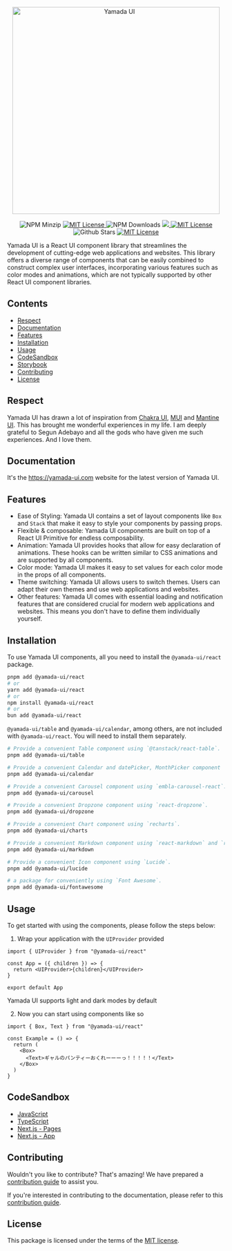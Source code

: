 <p align="center">
  <img src="https://raw.githubusercontent.com/hirotomoyamada/yamada-ui/main/logo/logo-colored@2x.png" alt="Yamada UI" width="480"/>
</p>

<p align="center">
  <img alt="NPM Minzip" src="https://img.shields.io/bundlephobia/minzip/@yamada-ui/react"/>
  <a href="https://www.npmjs.com/package/@yamada-ui/react">
    <img alt="MIT License" src="https://img.shields.io/npm/v/@yamada-ui/react"/>
  </a>
  <img alt="NPM Downloads" src="https://img.shields.io/npm/dm/@yamada-ui/react.svg?style=flat"/>
  <a href="https://codecov.io/gh/yamada-ui/yamada-ui" >
    <img src="https://codecov.io/gh/yamada-ui/yamada-ui/graph/badge.svg?token=LRQMRQNE7N"/>
  </a>
  <a href="https://github.com/yamada-ui/yamada-ui/blob/main/LICENSE">
    <img alt="MIT License" src="https://img.shields.io/github/license/hirotomoyamada/yamada-ui"/>
  </a>
  <img alt="Github Stars" src="https://img.shields.io/github/stars/hirotomoyamada/yamada-ui" />
  <a href="https://discord.gg/H7V5RfEDTR">
    <img alt="MIT License" src="https://img.shields.io/badge/Chat%20on-Discord-%235865f2"/>
  </a>
</p>

Yamada UI is a React UI component library that streamlines the development of cutting-edge web applications and websites. This library offers a diverse range of components that can be easily combined to construct complex user interfaces, incorporating various features such as color modes and animations, which are not typically supported by other React UI component libraries.

## Contents

- [Respect](#respect)
- [Documentation](https://yamada-ui.com)
- [Features](#features)
- [Installation](#installation)
- [Usage](#usage)
- [CodeSandbox](#codesandbox)
- [Storybook](https://yamada-ui.github.io/yamada-ui/)
- [Contributing](#contributing)
- [License](#license)

## Respect

Yamada UI has drawn a lot of inspiration from [Chakra UI](https://github.com/chakra-ui/chakra-ui), [MUI](https://github.com/mui/material-ui) and [Mantine UI](https://github.com/mantinedev/mantine). This has brought me wonderful experiences in my life. I am deeply grateful to Segun Adebayo and all the gods who have given me such experiences. And I love them.

## Documentation

It's the https://yamada-ui.com website for the latest version of Yamada UI.

## Features

- Ease of Styling: Yamada UI contains a set of layout components like `Box` and `Stack` that make it easy to style your components by passing props.
- Flexible & composable: Yamada UI components are built on top of a React UI Primitive for endless composability.
- Animation: Yamada UI provides hooks that allow for easy declaration of animations. These hooks can be written similar to CSS animations and are supported by all components.
- Color mode: Yamada UI makes it easy to set values for each color mode in the props of all components.
- Theme switching: Yamada UI allows users to switch themes. Users can adapt their own themes and use web applications and websites.
- Other features: Yamada UI comes with essential loading and notification features that are considered crucial for modern web applications and websites. This means you don't have to define them individually yourself.

## Installation

To use Yamada UI components, all you need to install the
`@yamada-ui/react` package.

```sh
pnpm add @yamada-ui/react
# or
yarn add @yamada-ui/react
# or
npm install @yamada-ui/react
# or
bun add @yamada-ui/react
```

`@yamada-ui/table` and `@yamada-ui/calendar`, among others,
are not included with `@yamada-ui/react`.
You will need to install them separately.

```sh
# Provide a convenient Table component using `@tanstack/react-table`.
pnpm add @yamada-ui/table

# Provide a convenient Calendar and datePicker, MonthPicker component
pnpm add @yamada-ui/calendar

# Provide a convenient Carousel component using `embla-carousel-react`.
pnpm add @yamada-ui/carousel

# Provide a convenient Dropzone component using `react-dropzone`.
pnpm add @yamada-ui/dropzone

# Provide a convenient Chart component using `recharts`.
pnpm add @yamada-ui/charts

# Provide a convenient Markdown component using `react-markdown` and `react-syntax-highlighter`.
pnpm add @yamada-ui/markdown

# Provide a convenient Icon component using `Lucide`.
pnpm add @yamada-ui/lucide

# a package for conveniently using `Font Awesome`.
pnpm add @yamada-ui/fontawesome
```

## Usage

To get started with using the components, please follow the steps below:

1. Wrap your application with the `UIProvider` provided

```tsx
import { UIProvider } from "@yamada-ui/react"

const App = ({ children }) => {
  return <UIProvider>{children}</UIProvider>
}

export default App
```

Yamada UI supports light and dark modes by default

2. Now you can start using components like so

```tsx
import { Box, Text } from "@yamada-ui/react"

const Example = () => {
  return (
    <Box>
      <Text>ギャルのパンティーおくれーーーっ！！！！！</Text>
    </Box>
  )
}
```

## CodeSandbox

- [JavaScript](https://codesandbox.io/s/yamada-ui-javascript-1m1on8)
- [TypeScript](https://codesandbox.io/s/yamada-ui-typescript-7xqli9)
- [Next.js - Pages](https://codesandbox.io/p/sandbox/yamada-ui-next-js-pages-6d13de)
- [Next.js - App](https://codesandbox.io/p/sandbox/yamada-ui-next-js-app-3911zu)

## Contributing

Wouldn't you like to contribute? That's amazing! We have prepared a [contribution guide](https://github.com/yamada-ui/yamada-ui/blob/main/CONTRIBUTING.md) to assist you.

If you're interested in contributing to the documentation, please refer to this [contribution guide](https://yamada-ui.com/community/contributing).

## License

This package is licensed under the terms of the
[MIT license](https://github.com/yamada-ui/yamada-ui/blob/main/LICENSE).
